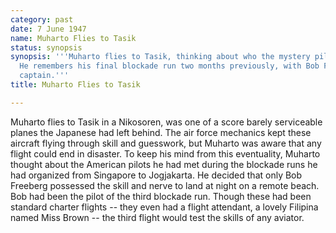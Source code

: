 ```yaml
---
category: past
date: 7 June 1947
name: Muharto Flies to Tasik
status: synopsis
synopsis: '''Muharto flies to Tasik, thinking about who the mystery pilot might be.
  He remembers his final blockade run two months previously, with Bob Freeberg as
  captain.'''
title: Muharto Flies to Tasik

---
```




Muharto flies to Tasik in a Nikosoren, was one of a score barely serviceable planes the Japanese had left behind. The air force mechanics kept these aircraft flying through skill and guesswork, but Muharto was aware that any flight could end in disaster. To keep his mind from this eventuality, Muharto  thought about the American pilots he had met during the blockade runs he had organized from Singapore to Jogjakarta. He  decided that only Bob Freeberg possessed the skill and nerve to land at night on a remote beach. Bob had been the pilot of the third blockade run. Though these had been standard charter flights -- they even had a flight attendant, a lovely Filipina named Miss Brown -- the third flight would test the skills of any aviator.  

